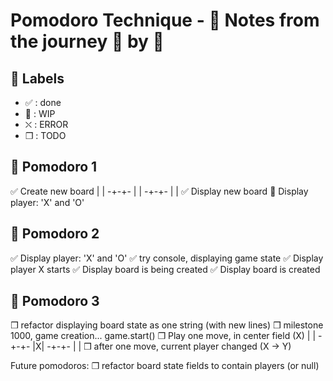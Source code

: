 # Pomodoro Technique - :notebook: Notes from the journey :tomato: by :tomato:

## :bookmark: Labels

- ✅ : done
- 🚧 : WIP
- ⛌ : ERROR
- ❒ : TODO

## 🍅 Pomodoro 1

✅ Create new board
| |
-+-+-
| |
-+-+-
| |
✅ Display new board
🚧 Display player: 'X' and 'O'

## 🍅 Pomodoro 2

✅ Display player: 'X' and 'O'
✅ try console, displaying game state
✅ Display player X starts
✅ Display board is being created
✅ Display board is created

## 🍅 Pomodoro 3

❒ refactor displaying board state as one string (with new lines)
❒ milestone 1000, game creation... game.start()
❒ Play one move, in center field (X)
| |
-+-+-
|X|
-+-+-
| |
❒ after one move, current player changed (X -> Y)

Future pomodoros:
❒ refactor board state fields to contain players (or null)
